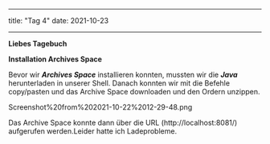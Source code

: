 
---
title: "Tag 4"
date: 2021-10-23

---

**Liebes Tagebuch**



**Installation Archives Space**

Bevor wir **_Archives Space_** installieren konnten, mussten wir die **_Java_** herunterladen in unserer Shell. Danach konnten wir mit die Befehle copy/pasten 
und das Archive Space downloaden und den Ordern unzippen.


Screenshot%20from%202021-10-22%2012-29-48.png



Das Archive Space konnte dann über die URL (http://localhost:8081/) aufgerufen werden.Leider hatte ich Ladeprobleme.
